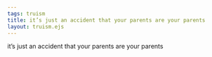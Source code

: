 ```yaml
---
tags: truism
title: it’s just an accident that your parents are your parents
layout: truism.ejs
---
```


it’s just an accident that your parents are your parents